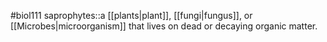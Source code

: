 #biol111 
saprophytes::a [[plants|plant]], [[fungi|fungus]], or [[Microbes|microorganism]] that lives on dead or decaying organic matter.